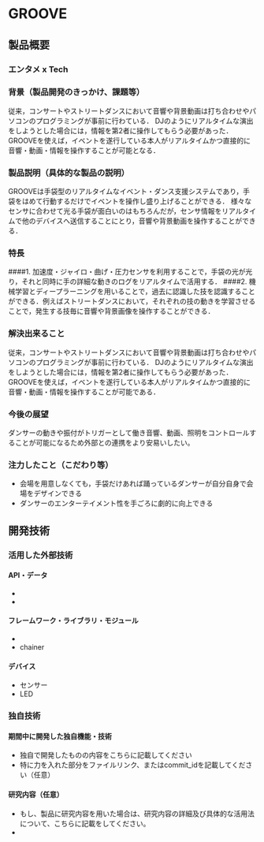 # GROOVE
## 製品概要
### エンタメ x Tech

### 背景（製品開発のきっかけ、課題等）
従来，コンサートやストリートダンスにおいて音響や背景動画は打ち合わせやパソコンのプログラミングが事前に行わている．
DJのようにリアルタイムな演出をしようとした場合には，情報を第2者に操作してもらう必要があった．
GROOVEを使えば，イベントを遂行している本人がリアルタイムかつ直接的に音響・動画・情報を操作することが可能となる．

### 製品説明（具体的な製品の説明）
GROOVEは手袋型のリアルタイムなイベント・ダンス支援システムであり，手袋をはめて行動するだけでイベントを操作し盛り上げることができる．
様々なセンサに合わせて光る手袋が面白いのはもちろんだが，センサ情報をリアルタイムで他のデバイスへ送信することにとり，音響や背景動画を操作することができる．

### 特長
####1. 加速度・ジャイロ・曲げ・圧力センサを利用することで，手袋の光が光り，それと同時に手の詳細な動きのログをリアルタイムで活用する．
####2. 機械学習とディープラーニングを用いることで，過去に認識した技を認識することができる．例えばストリートダンスにおいて，それぞれの技の動きを学習させることで，発生する技毎に音響や背景画像を操作することができる．


### 解決出来ること
従来，コンサートやストリートダンスにおいて音響や背景動画は打ち合わせやパソコンのプログラミングが事前に行わている．
DJのようにリアルタイムな演出をしようとした場合には，情報を第2者に操作してもらう必要があった．
GROOVEを使えば，イベントを遂行している本人がリアルタイムかつ直接的に音響・動画・情報を操作することが可能である．

### 今後の展望
ダンサーの動きや振付がトリガーとして働き音響、動画、照明をコントロールすることが可能になるため外部との連携をより安易いしたい。


### 注力したこと（こだわり等）
* 会場を用意しなくても，手袋だけあれば踊っているダンサーが自分自身で会場をデザインできる
* ダンサーのエンターテイメント性を手ごろに劇的に向上できる

## 開発技術
### 活用した外部技術
#### API・データ
* 
* 

#### フレームワーク・ライブラリ・モジュール
* 
* chainer

#### デバイス
* センサー
* LED

### 独自技術
#### 期間中に開発した独自機能・技術
* 独自で開発したものの内容をこちらに記載してください
* 特に力を入れた部分をファイルリンク、またはcommit_idを記載してください（任意）

#### 研究内容（任意）
* もし、製品に研究内容を用いた場合は、研究内容の詳細及び具体的な活用法について、こちらに記載をしてください。
* 
